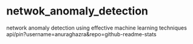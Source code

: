 # netwok_anomaly_detection
network anomaly detection using effective machine learning techniques 
api/pin?username=anuraghazra&repo=github-readme-stats
